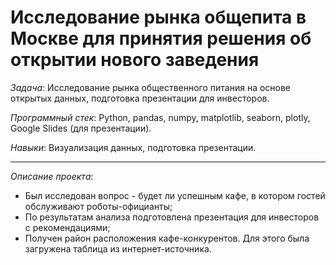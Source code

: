 # Исследование рынка общепита в Москве для принятия решения об открытии нового заведения

*Задача*: Исследование рынка общественного питания на основе открытых данных, подготовка презентации для инвесторов.

*Программный стек*: Python, pandas, numpy, matplotlib, seaborn, plotly, Google Slides (для презентации).

*Навыки*: Визуализация данных, подготовка презентации.

---

*Описание проекта*:

- Был исследован вопрос - будет ли успешным кафе, в котором гостей обслуживают роботы-официанты;
- По результатам анализа подготовлена презентация для инвесторов с рекомендациями;
- Получен район расположения кафе-конкурентов. Для этого была загружена таблица из интернет-источника.